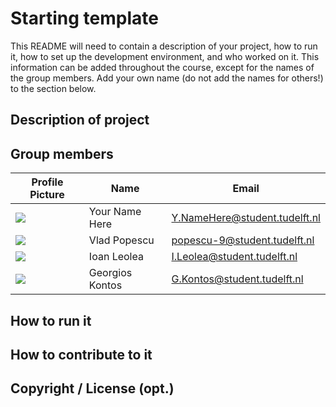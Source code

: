 # Starting template

This README will need to contain a description of your project, how to run it, how to set up the development environment, and who worked on it.
This information can be added throughout the course, except for the names of the group members.
Add your own name (do not add the names for others!) to the section below.

## Description of project

## Group members

| Profile Picture | Name           | Email                         |
|---|----------------|-------------------------------|
| ![](https://eu.ui-avatars.com/api/?name=OOPP&length=4&size=50&color=DDD&background=777&font-size=0.325) | Your Name Here | Y.NameHere@student.tudelft.nl |
| ![](https://secure.gravatar.com/avatar/d89790abda23735737a1f46c5485c70e?s=800&d=identicon&length=4&size=50) | Vlad Popescu   | popescu-9@student.tudelft.nl  |
| ![](https://secure.gravatar.com/avatar/27105b6f36caa9bfe292b98d7772b74d?s=800&d=identicon&length=4&size=50) | Ioan Leolea | I.Leolea@student.tudelft.nl |
| ![](https://secure.gravatar.com/avatar/e9ed2e486836f8bdb71a90c642707c50?s=800&d=identicon&length=4&size=50) | Georgios Kontos | G.Kontos@student.tudelft.nl|
<!-- Instructions (remove once assignment has been completed -->
<!-- - Add (only!) your own name to the table above (use Markdown formatting) -->
<!-- - Mention your *student* email address -->
<!-- - Preferably add a recognizable photo, otherwise add your GitLab photo -->
<!-- - (please make sure the photos have the same size) --> 

## How to run it

## How to contribute to it

## Copyright / License (opt.)
